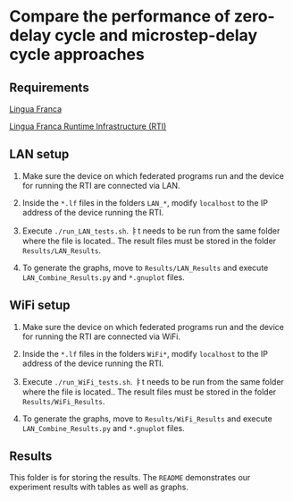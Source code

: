 # Compare the performance of zero-delay cycle and microstep-delay cycle approaches

## Requirements
[Lingua Franca](https://github.com/lf-lang/lingua-franca)

[Lingua Franca Runtime Infrastructure (RTI)](https://github.com/lf-lang/reactor-c/tree/main/core/federated/RTI)

## LAN setup

1. Make sure the device on which federated programs run and the device for running the RTI are connected via LAN.

2. Inside the `*.lf` files in the folders `LAN_*`, modify `localhost` to the IP address of the device running the RTI.

3. Execute `./run_LAN_tests.sh`. ㅑt needs to be run from the same folder where the file is located.. The result files must be stored in the folder `Results/LAN_Results`.

4. To generate the graphs, move to `Results/LAN_Results` and execute `LAN_Combine_Results.py` and `*.gnuplot` files.

## WiFi setup

1. Make sure the device on which federated programs run and the device for running the RTI are connected via WiFi.

2. Inside the `*.lf` files in the folders `WiFi*`, modify `localhost` to the IP address of the device running the RTI.

3. Execute `./run_WiFi_tests.sh`. ㅑt needs to be run from the same folder where the file is located.. The result files must be stored in the folder `Results/WiFi_Results`.

4. To generate the graphs, move to `Results/WiFi_Results` and execute `LAN_Combine_Results.py` and `*.gnuplot` files.

## Results

This folder is for storing the results. The `README` demonstrates our experiment results with tables as well as graphs.
